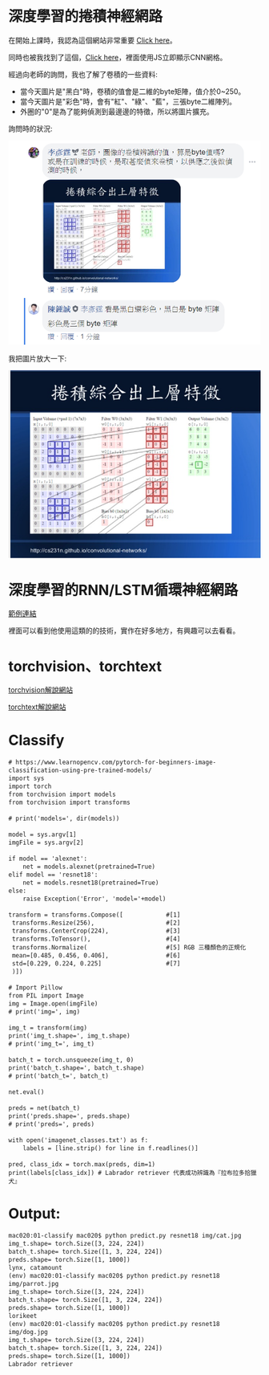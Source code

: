 深度學習的捲積神經網路
=

在開始上課時，我認為這個網站非常重要
[Click here](https://www.slideshare.net/ccckmit/javascript-nodejs?fbclid=IwAR217on9iAxTKsq5QtzkujQlqBLJTOPH7eBX8S5o7LjVLp615_TTptYvqpY)。

同時也被我找到了這個，[Click here](https://cs.stanford.edu/people/karpathy/convnetjs/demo/mnist.html)，裡面使用JS立即顯示CNN網格。

經過向老師的詢問，我也了解了卷積的一些資料:
* 當今天圖片是"黑白"時，卷積的值會是二維的byte矩陣，值介於0~250。
*  當今天圖片是"彩色"時，會有"紅"、"綠"、"藍"，三張byte二維陣列。
* 外圈的"0"是為了能夠偵測到最邊邊的特徵，所以將圖片擴充。

詢問時的狀況:

![im](1.png)

我把圖片放大一下:

![im](2.png)

# 深度學習的RNN/LSTM循環神經網路

[範例連結](https://www.slideshare.net/ccckmit/rnn-lstm-77568016?fbclid=IwAR3gDG4CIArR_tJ7N7sojLfdJFOkjyzs_61JwfYh6XI91wAWbL0IecM3oUU)

裡面可以看到他使用這類的的技術，實作在好多地方，有興趣可以去看看。

torchvision、torchtext
=
[torchvision解說網站](https://pytorch.org/docs/stable/torchvision/index.html?fbclid=IwAR2YcEoU8Om2YF9r88Dsu5MiKV8sib5V_IF-azBV5-vZe3UIsg3wReK6zdo)

[torchtext解說網站](https://pytorch.org/text/?fbclid=IwAR2jDqVviqaupvfEFuvUPuASNTvXMmFaBtWbl4VnQdAg_1dGCYdfN1zf6-g)

Classify
=

```
# https://www.learnopencv.com/pytorch-for-beginners-image-classification-using-pre-trained-models/
import sys
import torch
from torchvision import models
from torchvision import transforms

# print('models=', dir(models))

model = sys.argv[1]
imgFile = sys.argv[2]

if model == 'alexnet':
    net = models.alexnet(pretrained=True)
elif model == 'resnet18':
    net = models.resnet18(pretrained=True)
else:
    raise Exception('Error', 'model='+model)

transform = transforms.Compose([            #[1]
 transforms.Resize(256),                    #[2]
 transforms.CenterCrop(224),                #[3]
 transforms.ToTensor(),                     #[4]
 transforms.Normalize(                      #[5] RGB 三種顏色的正規化
 mean=[0.485, 0.456, 0.406],                #[6]
 std=[0.229, 0.224, 0.225]                  #[7]
 )])

# Import Pillow
from PIL import Image
img = Image.open(imgFile)
# print('img=', img)

img_t = transform(img)
print('img_t.shape=', img_t.shape)
# print('img_t=', img_t)

batch_t = torch.unsqueeze(img_t, 0)
print('batch_t.shape=', batch_t.shape)
# print('batch_t=', batch_t)

net.eval()

preds = net(batch_t)
print('preds.shape=', preds.shape)
# print('preds=', preds)

with open('imagenet_classes.txt') as f:
    labels = [line.strip() for line in f.readlines()]

pred, class_idx = torch.max(preds, dim=1)
print(labels[class_idx]) # Labrador retriever 代表成功辨識為『拉布拉多拾獵犬』

```

Output:
=

```
mac020:01-classify mac020$ python predict.py resnet18 img/cat.jpg
img_t.shape= torch.Size([3, 224, 224])
batch_t.shape= torch.Size([1, 3, 224, 224])
preds.shape= torch.Size([1, 1000])
lynx, catamount
(env) mac020:01-classify mac020$ python predict.py resnet18 img/parrot.jpg
img_t.shape= torch.Size([3, 224, 224])
batch_t.shape= torch.Size([1, 3, 224, 224])
preds.shape= torch.Size([1, 1000])
lorikeet
(env) mac020:01-classify mac020$ python predict.py resnet18 img/dog.jpg
img_t.shape= torch.Size([3, 224, 224])
batch_t.shape= torch.Size([1, 3, 224, 224])
preds.shape= torch.Size([1, 1000])
Labrador retriever

```
